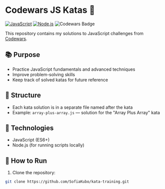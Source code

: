 # Codewars JS Katas 🧩

[![JavaScript](https://img.shields.io/badge/Language-JavaScript-yellow?logo=javascript)](https://www.javascript.com/)
[![Node.js](https://img.shields.io/badge/Node.js-14.x-green?logo=node.js)](https://nodejs.org/)
![Codewars Badge](https://www.codewars.com/users/SofiaKubo/badges/large)

This repository contains my solutions to JavaScript challenges from [Codewars](https://www.codewars.com/users/SofiaKubo).

## 📚 Purpose

- Practice JavaScript fundamentals and advanced techniques
- Improve problem-solving skills
- Keep track of solved katas for future reference

## 📝 Structure

- Each kata solution is in a separate file named after the kata
- Example: `array-plus-array.js` — solution for the "Array Plus Array" kata

## 🚀 Technologies

- JavaScript (ES6+)
- Node.js (for running scripts locally)

## 🔧 How to Run

1. Clone the repository:

```bash
git clone https://github.com/SofiaKubo/kata-training.git
```
